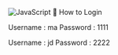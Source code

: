 ![JavaScript](https://img.shields.io/badge/javascript-%23323330.svg?style=for-the-badge&logo=javascript&logoColor=%23F7DF1E)
🔑 How to Login

Username : ma 
Password : 1111 

Username : jd 
Password : 2222
